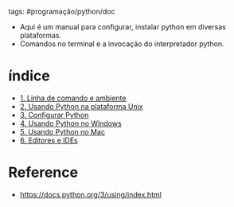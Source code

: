 tags: #programação/python/doc 

- Aqui é um manual para configurar, instalar python em diversas plataformas.
- Comandos no terminal e a invocação do interpretador python.

# índice
-   [1. Linha de comando e ambiente](https://docs.python.org/3/using/cmdline.html)
-   [2. Usando Python na plataforma Unix](https://docs.python.org/3/using/unix.html)
-   [3. Configurar Python](https://docs.python.org/3/using/configure.html)
-   [4. Usando Python no Windows](https://docs.python.org/3/using/windows.html)
-   [5. Usando Python no Mac](https://docs.python.org/3/using/mac.html)
-   [6. Editores e IDEs](https://docs.python.org/3/using/editors.html)


# Reference
- https://docs.python.org/3/using/index.html
